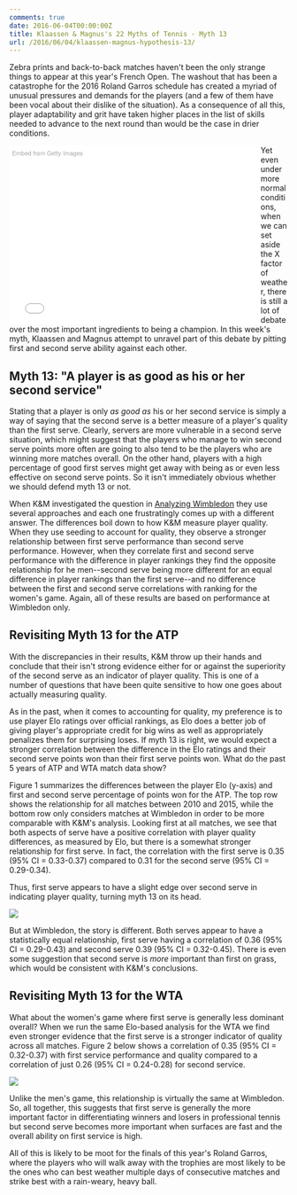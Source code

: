 ```yaml
---
comments: true
date: 2016-06-04T00:00:00Z
title: Klaassen & Magnus's 22 Myths of Tennis - Myth 13
url: /2016/06/04/klaassen-magnus-hypothesis-13/
---
```


Zebra prints and back-to-back matches haven't been the only strange things to appear at this year's French Open. The washout that has been a catastrophe for the 2016 Roland Garros schedule has created a myriad of unusual pressures and demands for the players (and a few of them have been vocal about their dislike of the situation). As a consequence of all this, player adaptability and grit have taken higher places in the list of skills needed to advance to the next round than would be the case in drier conditions. 

<!--more-->


<div class="getty embed image" style="background-color:#fff;display:inline-block;font-family:'Helvetica Neue',Helvetica,Arial,sans-serif;color:#a7a7a7;font-size:11px;width:100%;max-width:445px;float:left;padding:1%;"><div style="padding:0;margin:0;text-align:left;"><a href="http://www.gettyimages.com/detail/533409776" target="_blank" style="color:#a7a7a7;text-decoration:none;font-weight:normal !important;border:none;display:inline-block;">Embed from Getty Images</a></div><div style="overflow:hidden;position:relative;height:0;padding:66.498316% 0 0 0;width:100%;"><iframe src="//embed.gettyimages.com/embed/533409776?et=0DhSHv4DTHdYtp-f73eegA&viewMoreLink=on&sig=PSPm2qZDuZAyX5AKF5S1xUxBOYPJbKhH79BGoErPStc=&caption=true" width="445" height="296" scrolling="no" frameborder="0" style="display:inline-block;position:absolute;top:0;left:0;width:100%;height:100%;margin:0;"></iframe></div><p style="margin:0;"></p></div>

Yet even under more normal conditions, when we can set aside the X factor of weather, there is still a lot of debate over the most important ingredients to being a champion. In this week's myth, Klaassen and Magnus attempt to unravel part of this debate by pitting first and second serve ability against each other. 


## Myth 13: "A player is as good as his or her second service"


Stating that a player is only _as good as_ his or her second service is simply a way of saying that the second serve is a better measure of a player's quality than the first serve. Clearly, servers are more vulnerable in a second serve situation, which might suggest that the players who manage to win second serve points more often are going to also tend to be the players who are winning more matches overall. On the other hand, players with a high percentage of good first serves might get away with being as or even less effective on second serve points. So it isn't immediately obvious whether we should defend myth 13 or not. 


When K&M investigated the question in [Analyzing Wimbledon](https://global.oup.com/academic/product/analyzing-wimbledon-9780199355952?cc=us&lang=en&#) they use several approaches and each one frustratingly comes up with a different answer. The differences boil down to how K&M measure player quality. When they use seeding to account for quality, they observe a stronger relationship between first serve performance than second serve performance. However, when they correlate first and second serve performance with the difference in player rankings they find the opposite relationship for he men--second serve being more different for an equal difference in player rankings than the first serve--and no difference between the first and second serve correlations with ranking for the women's game. Again, all of these results are based on performance at Wimbledon only.


## Revisiting Myth 13 for the ATP

With the discrepancies in their results, K&M throw up their hands and conclude that their isn't strong evidence either for or against the superiority of the second serve as an indicator of player quality. This is one of a number of questions that have been quite sensitive to how one goes about actually measuring quality. 

As in the past, when it comes to accounting for quality, my preference is to use player Elo ratings over official rankings, as Elo does a better job of giving player's appropriate credit for big wins as well as appropriately penalizes them for surprising loses. If myth 13 is right, we would expect a stronger correlation between the difference in the Elo ratings and their second serve points won than their first serve points won. What do the past 5 years of ATP and WTA match data show?

Figure 1 summarizes the differences between the player Elo (y-axis) and first and second serve percentage of points won for the ATP. The top row shows the relationship for all matches between 2010 and 2015, while the bottom row only considers matches at Wimbledon in order to be more comparable with K&M's analysis. Looking first at all matches, we see that both aspects of serve have a positive correlation with player quality differences, as measured by Elo, but there is a somewhat stronger relationship for first serve. In fact, the correlation with the first serve is 0.35 (95% CI = 0.33-0.37) compared to 0.31 for the second serve (95% CI = 0.29-0.34).

Thus, first serve appears to have a slight edge over second serve in indicating player quality, turning myth 13 on its head.

<img src="/assets/myth13_fig1.png" />

But at Wimbledon, the story is different. Both serves appear to have a statistically equal relationship, first serve having a correlation of 0.36 (95% CI  = 0.29-0.43) and second serve 0.39 (95% CI = 0.32-0.45). There is even some suggestion that second serve is _more_ important than first on grass, which would be consistent with K&M's conclusions. 

## Revisiting Myth 13 for the WTA

What about the women's game where first serve is generally less dominant overall? When we run the same Elo-based analysis for the WTA we find even stronger evidence that the first serve is a stronger indicator of quality across all matches. Figure 2 below shows a correlation of 0.35 (95% CI = 0.32-0.37) with first service performance and quality compared to a correlation of just 0.26 (95% CI = 0.24-0.28) for second service.

<img src="/assets/myth13_fig2.png" />

Unlike the men's game, this relationship is virtually the same at Wimbledon. So, all together, this suggests that first serve is generally the more important factor in differentiating winners and losers in professional tennis but second serve becomes more important when surfaces are fast and the overall ability on first service is high. 

All of this is likely to be moot for the finals of this year's Roland Garros, where the players who will walk away with the trophies are most likely to be the ones who can best weather multiple days of consecutive matches and strike best with a rain-weary, heavy ball.



